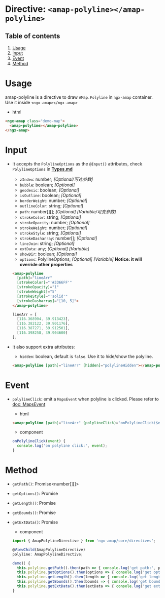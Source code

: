 # Directive: `<amap-polyline></amap-polyline>`

## Table of contents 
1. [Usage](#usage)
2. [Input](#input)
3. [Event](#event)
4. [Method](#method)

# Usage
amap-polyline is a directive to draw `AMap.Polyline` in `ngx-amap` container. Use it inside `<ngx-amap></ngx-amap>`

  + html
  ```html
  <ngx-amap class="demo-map">
    <amap-polyline></amap-polyline>
  </ngx-amap>
  ```

# Input
+ It accepts the `PolylineOptions` as the `@Input()` attributes, check `PolylineOptions` in [**Types.md**](https://github.com/xieziyu/ngx-amap/blob/master/docs/Types.md)
  + `zIndex`: number; *[Optional/可选参数]*
  + `bubble`: boolean; *[Optional]*
  + `geodesic`: boolean; *[Optional]*
  + `isOutline`: boolean; *[Optional]*
  + `borderWeight`: number; *[Optional]*
  + `outlineColor`: string; *[Optional]*
  + `path`: number[][]; *[Optional] [Variable/可变参数]*
  + `strokeColor`: string; *[Optional]*
  + `strokeOpacity`: number; *[Optional]*
  + `strokeWeight`: number; *[Optional]*
  + `strokeStyle`: string; *[Optional]*
  + `strokeDasharray`: number[]; *[Optional]*
  + `lineJoin`: string; *[Optional]*
  + `extData`: any; *[Optional] [Variable]*
  + `showDir`: boolean;  *[Optional]*
  + `options`: PolylineOptions; *[Optional] [Variable]* **Notice: it will override other properties**

  ```html
  <amap-polyline
    [path]="lineArr"
    [strokeColor]="'#3366FF'"
    [strokeOpacity]="1"
    [strokeWeight]="5"
    [strokeStyle]="'solid'"
    [strokeDasharray]="[10, 5]">
  </amap-polyline>
  ```

  ```javascript
  lineArr = [
    [116.368904, 39.913423],
    [116.382122, 39.901176],
    [116.387271, 39.912501],
    [116.398258, 39.904600]
  ];
  ```

+ It also support extra attributes:
  + `hidden`: boolean, default is `false`. Use it to hide/show the polyline.
  ```html
  <amap-polyline [path]="lineArr" [hidden]="polylineHidden"></amap-polyline>
  ```

# Event
+ `polylineClick`: emit a `MapsEvent` when polyline is clicked. Please refer to [doc: MapsEvent](http://lbs.amap.com/api/javascript-api/reference/event)

  + html
  ```html
  <amap-polyline [path]="lineArr" (polylineClick)="onPolylineClick($event)"></amap-polyline>
  ```

  + component
  ```typescript
  onPolylineClick(event) {
    console.log('on polyline click:', event);
  }
  ```

# Method
+ `getPath()`: Promise<number[][]>
+ `getOptions()`: Promise<PolylineOptions>
+ `getLength()`: Promise<number>
+ `getBounds()`: Promise<any>
+ `getExtData()`: Promise<any>

  + component
  ```typescript
  import { AmapPolylineDirective } from 'ngx-amap/core/directives';

  @ViewChild(AmapPolylineDirective)
  polyline: AmapPolylineDirective;

  demo() {
    this.polyline.getPath().then(path => { console.log('get path:', path)});
    this.polyline.getOptions().then(options => { console.log('get options:', options)});
    this.polyline.getLength().then(length => { console.log('get length:', length)});
    this.polyline.getBounds().then(bounds => { console.log('get bounds:', bounds)});
    this.polyline.getExtData().then(extData => { console.log('get extData:', extData)});
  }
  ```